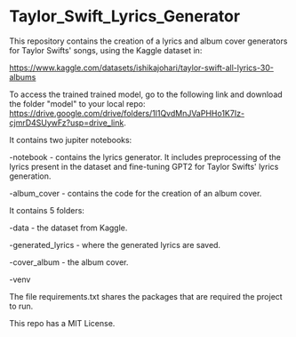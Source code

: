 # Taylor_Swift_Lyrics_Generator

This repository contains the creation of a lyrics and album cover generators for Taylor Swifts' songs, using the Kaggle dataset in: 

https://www.kaggle.com/datasets/ishikajohari/taylor-swift-all-lyrics-30-albums

To access the trained trained model, go to the following link and download the folder "model" to your local repo: https://drive.google.com/drive/folders/1l1QvdMnJVaPHHo1K7Iz-cjmrD4SUywFz?usp=drive_link. 
 
It contains two jupiter notebooks:

-notebook - contains the lyrics generator. It includes preprocessing of the lyrics present in the dataset and fine-tuning GPT2 for Taylor Swifts' lyrics generation.

-album_cover - contains the code for the creation of an album cover. 


It contains 5 folders:

-data - the dataset from Kaggle.

-generated_lyrics - where the generated lyrics are saved.

-cover_album - the album cover.

-venv


The file requirements.txt shares the packages that are required the project to run.


This repo has a MIT License.
